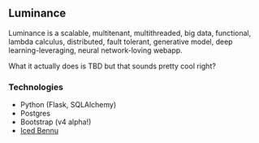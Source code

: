 ## Luminance 

Luminance is a scalable, multitenant, multithreaded, big data, functional, lambda calculus, distributed, fault tolerant, generative model, deep learning-leveraging, neural network-loving webapp.

What it actually does is TBD but that sounds pretty cool right?

### Technologies
- Python (Flask, SQLAlchemy)
- Postgres
- Bootstrap (v4 alpha!)
- [Iced Bennu](http://www.bennucoffee.com/menu.html)